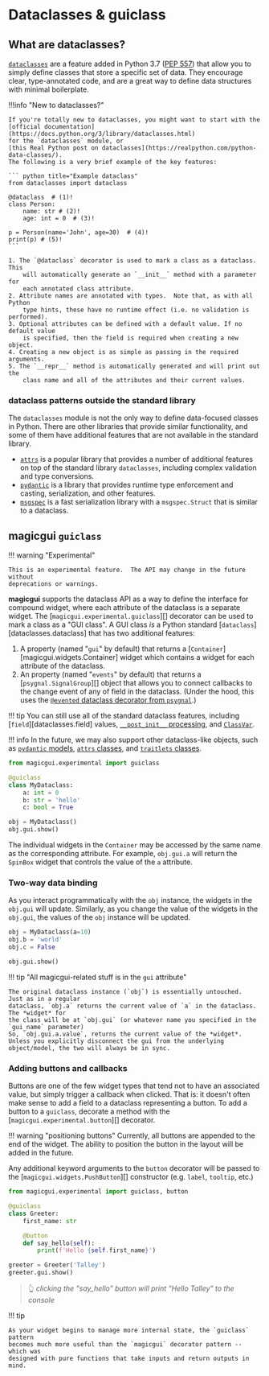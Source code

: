 # Dataclasses & guiclass

## What are dataclasses?

[`dataclasses`](https://docs.python.org/3/library/dataclasses.html) are a
feature added in Python 3.7
([PEP 557](https://www.python.org/dev/peps/pep-0557/)) that allow you to simply
define classes that store a specific set of data.  They encourage clear,
type-annotated code, and are a great way to define data structures with minimal
boilerplate.

!!!info "New to dataclasses?"

    If you're totally new to dataclasses, you might want to start with the
    [official documentation](https://docs.python.org/3/library/dataclasses.html)
    for the `dataclasses` module, or
    [this Real Python post on dataclasses](https://realpython.com/python-data-classes/).
    The following is a very brief example of the key features:

    ``` python title="Example dataclass"
    from dataclasses import dataclass

    @dataclass  # (1)!
    class Person:
        name: str # (2)!
        age: int = 0  # (3)!

    p = Person(name='John', age=30)  # (4)!
    print(p) # (5)!
    ```

    1. The `@dataclass` decorator is used to mark a class as a dataclass.  This
        will automatically generate an `__init__` method with a parameter for
        each annotated class attribute.
    2. Attribute names are annotated with types.  Note that, as with all Python
        type hints, these have no runtime effect (i.e. no validation is performed).
    3. Optional attributes can be defined with a default value. If no default value
        is specified, then the field is required when creating a new object.
    4. Creating a new object is as simple as passing in the required arguments.
    5. The `__repr__` method is automatically generated and will print out the
        class name and all of the attributes and their current values.

### dataclass patterns outside the standard library

The `dataclasses` module is not the only way to define data-focused classes in Python.
There are other libraries that provide similar functionality, and
some of them have additional features that are not available in the standard
library.

- [`attrs`](https://www.attrs.org/en/stable/) is a popular library that
  provides a number of additional features on top of the standard library
  `dataclasses`, including complex validation and type conversions.
- [`pydantic`](https://pydantic-docs.helpmanual.io/) is a library that provides
  runtime type enforcement and casting, serialization, and other features.
- [`msgspec`](https://github.com/jcrist/msgspec) is a fast serialization library
  with a `msgspec.Struct` that is similar to a dataclass.

## magicgui `guiclass`

!!! warning "Experimental"

    This is an experimental feature.  The API may change in the future without
    deprecations or warnings.

**magicgui** supports the dataclass API as a way to define the interface for compound
widget, where each attribute of the dataclass is a separate widget.  The
[`magicgui.experimental.guiclass`][] decorator can be used to mark a class
as a "GUI class".  A GUI class *is* a Python standard [`dataclass`][dataclasses.dataclass]
that has two additional features:

1. A property (named "`gui`" by default) that returns a [`Container`][magicgui.widgets.Container]
   widget which contains a widget for each attribute of the dataclass.
2. An property (named "`events`" by default) that returns a
   [`psygnal.SignalGroup`][] object that allows you to connect callbacks
   to the change event of any of field in the dataclass.  (Under the hood,
   this uses the
   [`@evented` dataclass decorator from `psygnal`](https://psygnal.readthedocs.io/en/latest/dataclasses/).)

!!! tip
    You can still use all of the standard dataclass features, including [`field`][dataclasses.field] values, [`__post_init__` processing](https://docs.python.org/3/library/dataclasses.html#post-init-processing), and [`ClassVar`](https://docs.python.org/3/library/dataclasses.html#class-variables).

!!! info
    In the future, we may also support other dataclass-like objects, such as
    [`pydantic` models](https://pydantic-docs.helpmanual.io/usage/models/),
    [`attrs` classes](https://www.attrs.org/en/stable/examples.html#classes),
    and [`traitlets` classes](https://traitlets.readthedocs.io/en/stable/api.html#traitlets.HasTraits).

``` python
from magicgui.experimental import guiclass

@guiclass
class MyDataclass:
    a: int = 0
    b: str = 'hello'
    c: bool = True

obj = MyDataclass()
obj.gui.show()
```

The individual widgets in the `Container` may be accessed by the same name as the
corresponding attribute. For example, `obj.gui.a` will return the `SpinBox` widget
that controls the value of the `a` attribute.

### Two-way data binding

As you interact programmatically with the `obj` instance, the widgets in the
`obj.gui` will update.  Similarly, as you change the value of the widgets in the
`obj.gui`, the values of the `obj` instance will be updated.

``` python
obj = MyDataclass(a=10)
obj.b = 'world'
obj.c = False

obj.gui.show()
```

!!! tip "All magicgui-related stuff is in the `gui` attribute"

    The original dataclass instance (`obj`) is essentially untouched.  Just as in a regular
    dataclass, `obj.a` returns the current value of `a` in the dataclass.  The *widget* for
    the class will be at `obj.gui` (or whatever name you specified in the `gui_name` parameter)
    So, `obj.gui.a.value`, returns the current value of the *widget*.  Unless you explicitly disconnect the gui from the underlying object/model, the two will always be in sync.

### Adding buttons and callbacks

Buttons are one of the few widget types that tend not to have an associated
value, but simply trigger a callback when clicked.  That is: it doesn't often
make sense to add a field to a dataclass representing a button. To add a button
to a `guiclass`, decorate a method with the [`magicgui.experimental.button`][]
decorator.

!!! warning "positioning buttons"
    Currently, all buttons are appended to the end of the widget. The ability
    to position the button in the layout will be added in the future.

Any additional keyword arguments to the `button` decorator will be passed to the
[`magicgui.widgets.PushButton`][] constructor (e.g. `label`, `tooltip`, etc.)

``` python
from magicgui.experimental import guiclass, button

@guiclass
class Greeter:
    first_name: str

    @button
    def say_hello(self):
        print(f'Hello {self.first_name}')

greeter = Greeter('Talley')
greeter.gui.show()
```

> :point_up_2: *clicking the "say_hello" button will print "Hello Talley" to the console*

!!! tip

    As your widget begins to manage more internal state, the `guiclass` pattern
    becomes much more useful than the `magicgui` decorator pattern -- which was
    designed with pure functions that take inputs and return outputs in mind.
